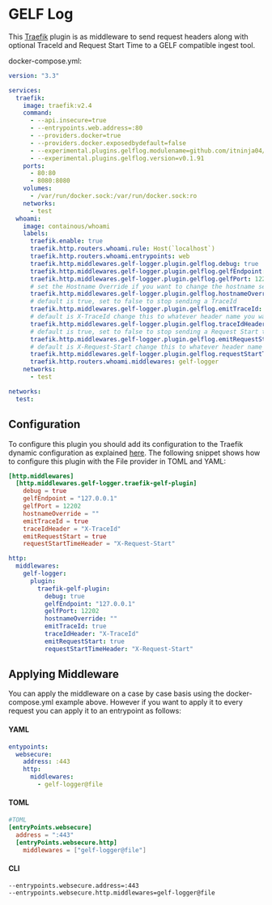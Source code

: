 # GELF Log

This [Traefik](https://github.com/traefik/traefik) plugin is as middleware to send request headers along with optional TraceId and Request Start Time to a GELF compatible ingest tool.

docker-compose.yml:
```yaml
version: "3.3"

services:
  traefik:
    image: traefik:v2.4
    command:
      - --api.insecure=true
      - --entrypoints.web.address=:80
      - --providers.docker=true
      - --providers.docker.exposedbydefault=false
      - --experimental.plugins.gelflog.modulename=github.com/itninja04/traefik-gelf-plugin
      - --experimental.plugins.gelflog.version=v0.1.91
    ports:
      - 80:80
      - 8080:8080
    volumes:
      - /var/run/docker.sock:/var/run/docker.sock:ro
    networks:
      - test
  whoami:
    image: containous/whoami
    labels:
      traefik.enable: true
      traefik.http.routers.whoami.rule: Host(`localhost`)
      traefik.http.routers.whoami.entrypoints: web
      traefik.http.middlewares.gelf-logger.plugin.gelflog.debug: true
      traefik.http.middlewares.gelf-logger.plugin.gelflog.gelfEndpoint: "127.0.0.1"
      traefik.http.middlewares.gelf-logger.plugin.gelflog.gelfPort: 12202
      # set the Hostname Override if you want to change the hostname sent to your GELF endpoint
      traefik.http.middlewares.gelf-logger.plugin.gelflog.hostnameOverride: ""
      # default is true, set to false to stop sending a TraceId
      traefik.http.middlewares.gelf-logger.plugin.gelflog.emitTraceId: true
      # default is X-TraceId change this to whatever header name you want
      traefik.http.middlewares.gelf-logger.plugin.gelflog.traceIdHeader: "X-TraceId"
      # default is true, set to false to stop sending a Request Start timestamp
      traefik.http.middlewares.gelf-logger.plugin.gelflog.emitRequestStart: true
      # default is X-Request-Start change this to whatever header name you want
      traefik.http.middlewares.gelf-logger.plugin.gelflog.requestStartTimeHeader: "X-Request-Start"
      traefik.http.routers.whoami.middlewares: gelf-logger
    networks:
      - test

networks:
  test:
```
## Configuration

To configure this plugin you should add its configuration to the Traefik dynamic configuration as explained [here](https://docs.traefik.io/getting-started/configuration-overview/#the-dynamic-configuration).
The following snippet shows how to configure this plugin with the File provider in TOML and YAML: 

```toml
[http.middlewares]
  [http.middlewares.gelf-logger.traefik-gelf-plugin]
    debug = true
    gelfEndpoint = "127.0.0.1"
    gelfPort = 12202
    hostnameOverride = ""
    emitTraceId = true
    traceIdHeader = "X-TraceId"
    emitRequestStart = true
    requestStartTimeHeader = "X-Request-Start"
```

```yaml
http:
  middlewares:
    gelf-logger:
      plugin:
        traefik-gelf-plugin:
          debug: true
          gelfEndpoint: "127.0.0.1"
          gelfPort: 12202
          hostnameOverride: ""
          emitTraceId: true
          traceIdHeader: "X-TraceId"
          emitRequestStart: true
          requestStartTimeHeader: "X-Request-Start"
```

## Applying Middleware
You can apply the middleware on a case by case basis using the docker-compose.yml example above. However if you want to apply it to every request
you can apply it to an entrypoint as follows:

#### YAML
```yaml
entypoints:
  websecure:
    address: :443
    http:
      middlewares:
        - gelf-logger@file
```

#### TOML
```toml
#TOML
[entryPoints.websecure]
  address = ":443"
  [entryPoints.websecure.http]
    middlewares = ["gelf-logger@file"]
```

#### CLI
```
--entrypoints.websecure.address=:443
--entrypoints.websecure.http.middlewares=gelf-logger@file
```